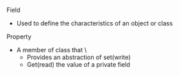 Field
- Used to define the characteristics of an object or class

Property
- A member of class that \
	- Provides an abstraction of set(write)
	- Get(read) the value of a private field